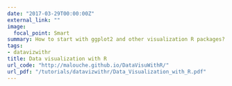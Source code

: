 ```yaml
---
date: "2017-03-29T00:00:00Z"
external_link: ""
image:
  focal_point: Smart
summary: How to start with ggplot2 and other visualization R packages? 
tags:
- datavizwithr
title: Data visualization with R
url_code: "http://malouche.github.io/DataVisuWithR/"
url_pdf: "/tutorials/datavizwithr/Data_Visualization_with_R.pdf"
---
```

